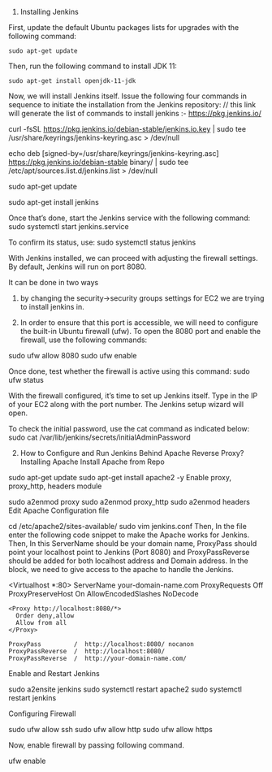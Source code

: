 1. Installing Jenkins

First, update the default Ubuntu packages lists for upgrades with the following command:
```
sudo apt-get update
```

Then, run the following command to install JDK 11:
```
sudo apt-get install openjdk-11-jdk
```

Now, we will install Jenkins itself. Issue the following four commands in sequence to initiate the installation from the Jenkins repository:
// this link will generate the list of commands to install jenkins :- https://pkg.jenkins.io/

curl -fsSL https://pkg.jenkins.io/debian-stable/jenkins.io.key | sudo tee \
  /usr/share/keyrings/jenkins-keyring.asc > /dev/null

echo deb [signed-by=/usr/share/keyrings/jenkins-keyring.asc] \
  https://pkg.jenkins.io/debian-stable binary/ | sudo tee \
  /etc/apt/sources.list.d/jenkins.list > /dev/null

sudo apt-get update

sudo apt-get install jenkins

Once that’s done, start the Jenkins service with the following command:
sudo systemctl start jenkins.service

To confirm its status, use:
sudo systemctl status jenkins

With Jenkins installed, we can proceed with adjusting the firewall settings. By default, Jenkins will run on port 8080.

It can be done in two ways 
1. by changing the security->security groups settings for EC2 we are trying to install jenkins in.

2. In order to ensure that this port is accessible, we will need to configure the built-in Ubuntu firewall (ufw). To open the 8080 port and enable the firewall, use the following commands:

sudo ufw allow 8080
sudo ufw enable

Once done, test whether the firewall is active using this command:
sudo ufw status

With the firewall configured, it’s time to set up Jenkins itself. Type in the IP of your EC2 along with the port number. The Jenkins setup wizard will open.

To check the initial password, use the cat command as indicated below:
sudo cat /var/lib/jenkins/secrets/initialAdminPassword

2. How to Configure and Run Jenkins Behind Apache Reverse Proxy?
Installing Apache Install Apache from Repo

sudo apt-get update
sudo apt-get install apache2 -y
Enable proxy, proxy_http, headers module

sudo a2enmod proxy
sudo a2enmod proxy_http
sudo a2enmod headers
Edit Apache Configuration file

cd /etc/apache2/sites-available/
sudo vim jenkins.conf
Then, In the file enter the following code snippet to make the Apache works for Jenkins. Then, In this ServerName should be your domain name, ProxyPass should point your localhost point to Jenkins (Port 8080) and ProxyPassReverse should be added for both localhost address and Domain address. In the block, we need to give access to the apache to handle the Jenkins.

<Virtualhost *:80>
    ServerName        your-domain-name.com
    ProxyRequests     Off
    ProxyPreserveHost On
    AllowEncodedSlashes NoDecode
 
    <Proxy http://localhost:8080/*>
      Order deny,allow
      Allow from all
    </Proxy>
 
    ProxyPass         /  http://localhost:8080/ nocanon
    ProxyPassReverse  /  http://localhost:8080/
    ProxyPassReverse  /  http://your-domain-name.com/
</Virtualhost>

Enable and Restart Jenkins

sudo a2ensite jenkins
sudo systemctl restart apache2
sudo systemctl restart jenkins


Configuring Firewall

sudo ufw allow ssh
sudo ufw allow http
sudo ufw allow https


Now, enable firewall by passing following command.

ufw enable
